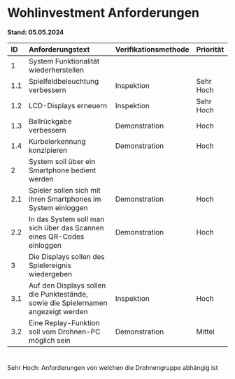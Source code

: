 # Wohlinvestment Anforderungen 
**Stand: 05.05.2024**


| ID  | Anforderungstext  | Verifikationsmethode| Priorität   |
|:----------|:----------|:----------|:----------|
| 1       |  System Funktionalität wiederherstellen  |
| 1.1     |  Spielfeldbeleuchtung verbessern   | Inspektion   | Sehr Hoch   |
| 1.2     |  LCD-Displays erneuern   | Inspektion    | Sehr Hoch  |
| 1.3     |  Ballrückgabe verbessern   | Demonstration    | Hoch    |
| 1.4     |  Kurbelerkennung konzipieren   | Demonstration   | Hoch    |
| 2       |  System soll über ein Smartphone bedient werden    | 
| 2.1     |  Spieler sollen sich mit ihren Smartphones im System einloggen   |  Demonstration    | Hoch   |
| 2.2     |  In das System soll man sich über das Scannen eines QR-Codes einloggen   | Demonstration | Hoch   |
| 3       | Die Displays sollen des Spielereignis wiedergeben
| 3.1     | Auf den Displays sollen die Punktestände, sowie die Spielernamen angezeigt werden    | Inspektion | Hoch   |
| 3.2     |  Eine Replay-Funktion soll vom Drohnen-PC möglich sein   | Demonstration   | Mittel    |
#

  Sehr Hoch: Anforderungen von welchen die Drohnengruppe abhängig ist
